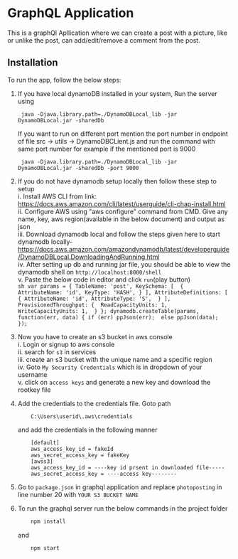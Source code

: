 # GraphQL Application

This is a graphQl Apllication where we can create a post with a picture, like or unlike the post, can add/edit/remove a comment from the post.

## Installation

To run the app, follow the below steps:

1. If you have local dynamoDB installed in your system, Run the server using
    ```shell
     java -Djava.library.path=./DynamoDBLocal_lib -jar DynamoDBLocal.jar -sharedDb
    ```
    If you want to run on different port mention the port number in endpoint of file
        src -> utils -> DynamoDBCLient.js
    and run the command with same port number for example if the mentioned port is 9000
    ```shell
     java -Djava.library.path=./DynamoDBLocal_lib -jar DynamoDBLocal.jar -sharedDb -port 9000
    ```
2. If you do not have dynamodb setup locally then follow these step to setup<br/>
    i. Install AWS CLI from link: https://docs.aws.amazon.com/cli/latest/userguide/cli-chap-install.html<br/>
    ii. Configure AWS using "aws configure" command from CMD. Give any name, key, aws region(available in the below document) and output as json<br/>
    iii. Download dynamodb local and follow the steps given here to start dynamodb locally-<br/>
        https://docs.aws.amazon.com/amazondynamodb/latest/developerguide/DynamoDBLocal.DownloadingAndRunning.html<br/>
    iv. After setting up db and running jar file, you should be able to view the dynamodb shell on
        ```
        http://localhost:8000/shell
        ```<br/>
    v. Paste the below code in editor and click `run`(play button)<br/>
        ```sh
        var params = {
        TableName: 'post',
        KeySchema: [ 
            { 
                AttributeName: 'id',
                KeyType: 'HASH',
            }
        ],
        AttributeDefinitions: [ 
            {
                AttributeName: 'id',
                AttributeType: 'S', 
            }
        ],
        ProvisionedThroughput: { 
            ReadCapacityUnits: 1, 
            WriteCapacityUnits: 1, 
        }
    };
    dynamodb.createTable(params, function(err, data) {
        if (err) ppJson(err); 
        else ppJson(data); 
    });
        ```

3. Now you have to create an s3 bucket in aws console<br/>
    i.   Login or signup to aws console<br/>
    ii.  search for  `s3` in services<br/>
    iii. create an s3 bucket with the unique name and a specific region<br/>
    iv.  Goto `My Security Credentials` which is in dropdown of your username<br/>
    v.   click on `access keys` and generate a new key and download the rootkey file
4. Add the credentials to the credentials file. Goto path
    ```shell
        C:\Users\userid\.aws\credentials
    ```
    and add the credentials in the following manner
    ```shell
        [default]
        aws_access_key_id = fakeId
        aws_secret_access_key = fakeKey
        [awss3]
        aws_access_key_id = ----key id prsent in downloaded file-----
        aws_secret_access_key = ----access key--------
    ```
5. Go to `package.json` in graphql application and replace ``photoposting`` in line number 20 with `YOUR S3 BUCKET NAME`
4. To run the graphql server run the below commands in the project folder
    ```bash
        npm install
    ```

    and 

    ```bash
        npm start
    ```